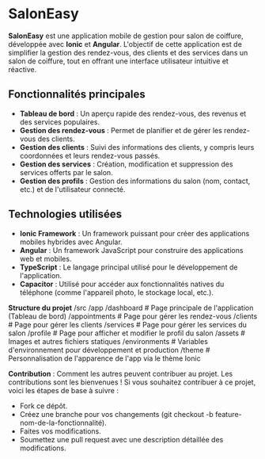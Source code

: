 # SalonEasy

**SalonEasy** est une application mobile de gestion pour salon de coiffure, développée avec **Ionic** et **Angular**. L'objectif de cette application est de simplifier la gestion des rendez-vous, des clients et des services dans un salon de coiffure, tout en offrant une interface utilisateur intuitive et réactive.

## Fonctionnalités principales

- **Tableau de bord** : Un aperçu rapide des rendez-vous, des revenus et des services populaires.
- **Gestion des rendez-vous** : Permet de planifier et de gérer les rendez-vous des clients.
- **Gestion des clients** : Suivi des informations des clients, y compris leurs coordonnées et leurs rendez-vous passés.
- **Gestion des services** : Création, modification et suppression des services offerts par le salon.
- **Gestion des profils** : Gestion des informations du salon (nom, contact, etc.) et de l'utilisateur connecté.

## Technologies utilisées

- **Ionic Framework** : Un framework puissant pour créer des applications mobiles hybrides avec Angular.
- **Angular** : Un framework JavaScript pour construire des applications web et mobiles.
- **TypeScript** : Le langage principal utilisé pour le développement de l'application.
- **Capacitor** : Utilisé pour accéder aux fonctionnalités natives du téléphone (comme l'appareil photo, le stockage local, etc.).

**Structure du projet**
/src
/app
/dashboard # Page principale de l'application (Tableau de bord)
/appointments # Page pour gérer les rendez-vous
/clients # Page pour gérer les clients
/services # Page pour gérer les services du salon
/profile # Page pour afficher et modifier le profil du salon
/assets # Images et autres fichiers statiques
/environments # Variables d'environnement pour développement et production
/theme # Personnalisation de l'apparence de l'app via le thème Ionic

**Contribution** : Comment les autres peuvent contribuer au projet.
Les contributions sont les bienvenues ! Si vous souhaitez contribuer à ce projet, voici les étapes de base à suivre :

- Fork ce dépôt.
- Créez une branche pour vos changements (git checkout -b feature-nom-de-la-fonctionnalité).
- Faites vos modifications.
- Soumettez une pull request avec une description détaillée des modifications.
